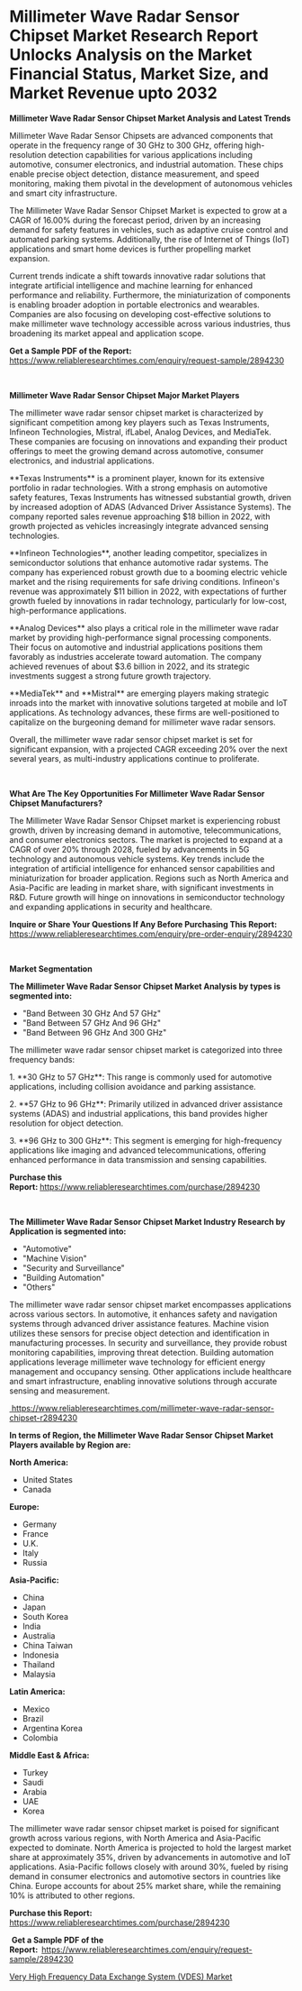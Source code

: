 <p><h1>Millimeter Wave Radar Sensor Chipset Market Research Report Unlocks Analysis on the Market Financial Status, Market Size, and Market Revenue upto 2032</h1></p><p><strong>Millimeter Wave Radar Sensor Chipset Market Analysis and Latest Trends</strong></p>
<p><p>Millimeter Wave Radar Sensor Chipsets are advanced components that operate in the frequency range of 30 GHz to 300 GHz, offering high-resolution detection capabilities for various applications including automotive, consumer electronics, and industrial automation. These chips enable precise object detection, distance measurement, and speed monitoring, making them pivotal in the development of autonomous vehicles and smart city infrastructure.</p><p>The Millimeter Wave Radar Sensor Chipset Market is expected to grow at a CAGR of 16.00% during the forecast period, driven by an increasing demand for safety features in vehicles, such as adaptive cruise control and automated parking systems. Additionally, the rise of Internet of Things (IoT) applications and smart home devices is further propelling market expansion. </p><p>Current trends indicate a shift towards innovative radar solutions that integrate artificial intelligence and machine learning for enhanced performance and reliability. Furthermore, the miniaturization of components is enabling broader adoption in portable electronics and wearables. Companies are also focusing on developing cost-effective solutions to make millimeter wave technology accessible across various industries, thus broadening its market appeal and application scope.</p></p>
<p><strong>Get a Sample PDF of the Report:&nbsp;</strong> <a href="https://www.reliableresearchtimes.com/enquiry/request-sample/2894230?utm_campaign=2237&utm_medium=2&utm_source=Github&utm_content=ia&utm_term=15032025&utm_id=millimeter-wave-radar-sensor-chipset">https://www.reliableresearchtimes.com/enquiry/request-sample/2894230</a></p>
<p>&nbsp;</p>
<p><strong>Millimeter Wave Radar Sensor Chipset Major Market Players</strong></p>
<p><p>The millimeter wave radar sensor chipset market is characterized by significant competition among key players such as Texas Instruments, Infineon Technologies, Mistral, ifLabel, Analog Devices, and MediaTek. These companies are focusing on innovations and expanding their product offerings to meet the growing demand across automotive, consumer electronics, and industrial applications.</p><p>**Texas Instruments** is a prominent player, known for its extensive portfolio in radar technologies. With a strong emphasis on automotive safety features, Texas Instruments has witnessed substantial growth, driven by increased adoption of ADAS (Advanced Driver Assistance Systems). The company reported sales revenue approaching $18 billion in 2022, with growth projected as vehicles increasingly integrate advanced sensing technologies.</p><p>**Infineon Technologies**, another leading competitor, specializes in semiconductor solutions that enhance automotive radar systems. The company has experienced robust growth due to a booming electric vehicle market and the rising requirements for safe driving conditions. Infineon's revenue was approximately $11 billion in 2022, with expectations of further growth fueled by innovations in radar technology, particularly for low-cost, high-performance applications.</p><p>**Analog Devices** also plays a critical role in the millimeter wave radar market by providing high-performance signal processing components. Their focus on automotive and industrial applications positions them favorably as industries accelerate toward automation. The company achieved revenues of about $3.6 billion in 2022, and its strategic investments suggest a strong future growth trajectory.</p><p>**MediaTek** and **Mistral** are emerging players making strategic inroads into the market with innovative solutions targeted at mobile and IoT applications. As technology advances, these firms are well-positioned to capitalize on the burgeoning demand for millimeter wave radar sensors.</p><p>Overall, the millimeter wave radar sensor chipset market is set for significant expansion, with a projected CAGR exceeding 20% over the next several years, as multi-industry applications continue to proliferate.</p></p>
<p>&nbsp;</p>
<p><strong>What Are The Key Opportunities For Millimeter Wave Radar Sensor Chipset Manufacturers?</strong></p>
<p><p>The Millimeter Wave Radar Sensor Chipset market is experiencing robust growth, driven by increasing demand in automotive, telecommunications, and consumer electronics sectors. The market is projected to expand at a CAGR of over 20% through 2028, fueled by advancements in 5G technology and autonomous vehicle systems. Key trends include the integration of artificial intelligence for enhanced sensor capabilities and miniaturization for broader application. Regions such as North America and Asia-Pacific are leading in market share, with significant investments in R&D. Future growth will hinge on innovations in semiconductor technology and expanding applications in security and healthcare.</p></p>
<p><strong>Inquire or Share Your Questions If Any Before Purchasing This Report:</strong> <a href="https://www.reliableresearchtimes.com/enquiry/pre-order-enquiry/2894230?utm_campaign=2237&utm_medium=2&utm_source=Github&utm_content=ia&utm_term=15032025&utm_id=millimeter-wave-radar-sensor-chipset">https://www.reliableresearchtimes.com/enquiry/pre-order-enquiry/2894230</a></p>
<p>&nbsp;</p>
<p><strong>Market Segmentation</strong></p>
<p><strong>The Millimeter Wave Radar Sensor Chipset Market Analysis by types is segmented into:</strong></p>
<p><ul><li>"Band Between 30 GHz And 57 GHz"</li><li>"Band Between 57 GHz And 96 GHz"</li><li>"Band Between 96 GHz And 300 GHz"</li></ul></p>
<p><p>The millimeter wave radar sensor chipset market is categorized into three frequency bands: </p><p>1. **30 GHz to 57 GHz**: This range is commonly used for automotive applications, including collision avoidance and parking assistance.</p><p>2. **57 GHz to 96 GHz**: Primarily utilized in advanced driver assistance systems (ADAS) and industrial applications, this band provides higher resolution for object detection.</p><p>3. **96 GHz to 300 GHz**: This segment is emerging for high-frequency applications like imaging and advanced telecommunications, offering enhanced performance in data transmission and sensing capabilities.</p></p>
<p><strong>Purchase this Report:&nbsp;</strong><a href="https://www.reliableresearchtimes.com/purchase/2894230?utm_campaign=2237&utm_medium=2&utm_source=Github&utm_content=ia&utm_term=15032025&utm_id=millimeter-wave-radar-sensor-chipset">https://www.reliableresearchtimes.com/purchase/2894230</a></p>
<p>&nbsp;</p>
<p><strong>The Millimeter Wave Radar Sensor Chipset Market Industry Research by Application is segmented into:</strong></p>
<p><ul><li>"Automotive"</li><li>"Machine Vision"</li><li>"Security and Surveillance"</li><li>"Building Automation"</li><li>"Others"</li></ul></p>
<p><p>The millimeter wave radar sensor chipset market encompasses applications across various sectors. In automotive, it enhances safety and navigation systems through advanced driver assistance features. Machine vision utilizes these sensors for precise object detection and identification in manufacturing processes. In security and surveillance, they provide robust monitoring capabilities, improving threat detection. Building automation applications leverage millimeter wave technology for efficient energy management and occupancy sensing. Other applications include healthcare and smart infrastructure, enabling innovative solutions through accurate sensing and measurement.</p></p>
<p><a href="https://www.reliableresearchtimes.com/millimeter-wave-radar-sensor-chipset-r2894230?utm_campaign=2237&utm_medium=2&utm_source=Github&utm_content=ia&utm_term=15032025&utm_id=millimeter-wave-radar-sensor-chipset">&nbsp;https://www.reliableresearchtimes.com/millimeter-wave-radar-sensor-chipset-r2894230</a></p>
<p><strong>In terms of Region, the Millimeter Wave Radar Sensor Chipset Market Players available by Region are:</strong></p>
<p>
    <p> <strong> North America: </strong>
        <ul>
            <li>United States</li>
            <li>Canada</li>
        </ul>
        </p> 
    <p> <strong> Europe: </strong>
        <ul>
            <li>Germany</li>
            <li>France</li>
            <li>U.K.</li>
            <li>Italy</li>
            <li>Russia</li>
        </ul>
        </p> 
    <p> <strong> Asia-Pacific: </strong>
        <ul>
            <li>China</li>
            <li>Japan</li>
            <li>South Korea</li>
            <li>India</li>
            <li>Australia</li>
            <li>China Taiwan</li>
            <li>Indonesia</li>
            <li>Thailand</li>
            <li>Malaysia</li>
        </ul>
        </p> 
    <p> <strong> Latin America: </strong>
        <ul>
            <li>Mexico</li>
            <li>Brazil</li>
            <li>Argentina Korea</li>
            <li>Colombia</li>
        </ul>
        </p> 
    <p> <strong> Middle East & Africa: </strong>
        <ul>
            <li>Turkey</li>
            <li>Saudi</li>
            <li>Arabia</li>
            <li>UAE</li>
            <li>Korea</li>
        </ul>
    </p>
    </p>
<p><p>The millimeter wave radar sensor chipset market is poised for significant growth across various regions, with North America and Asia-Pacific expected to dominate. North America is projected to hold the largest market share at approximately 35%, driven by advancements in automotive and IoT applications. Asia-Pacific follows closely with around 30%, fueled by rising demand in consumer electronics and automotive sectors in countries like China. Europe accounts for about 25% market share, while the remaining 10% is attributed to other regions.</p></p>
<p><strong>Purchase this Report: </strong><a href="https://www.reliableresearchtimes.com/purchase/2894230?utm_campaign=2237&utm_medium=2&utm_source=Github&utm_content=ia&utm_term=15032025&utm_id=millimeter-wave-radar-sensor-chipset">https://www.reliableresearchtimes.com/purchase/2894230</a></p>
<p>&nbsp;<strong>Get a Sample PDF of the Report:&nbsp;&nbsp;</strong><a href="https://www.reliableresearchtimes.com/enquiry/request-sample/2894230?utm_campaign=2237&utm_medium=2&utm_source=Github&utm_content=ia&utm_term=15032025&utm_id=millimeter-wave-radar-sensor-chipset">https://www.reliableresearchtimes.com/enquiry/request-sample/2894230</a></p>
<p><strong></strong></p>
<p><p><a href="https://github.com/wileonie19657/Market-Research-Report-List-1/blob/main/very-high-frequency-data-exchange-system-vdes-market.md?utm_campaign=2237&utm_medium=2&utm_source=Github&utm_content=ia&utm_term=15032025&utm_id=millimeter-wave-radar-sensor-chipset">Very High Frequency Data Exchange System (VDES) Market</a></p></p>